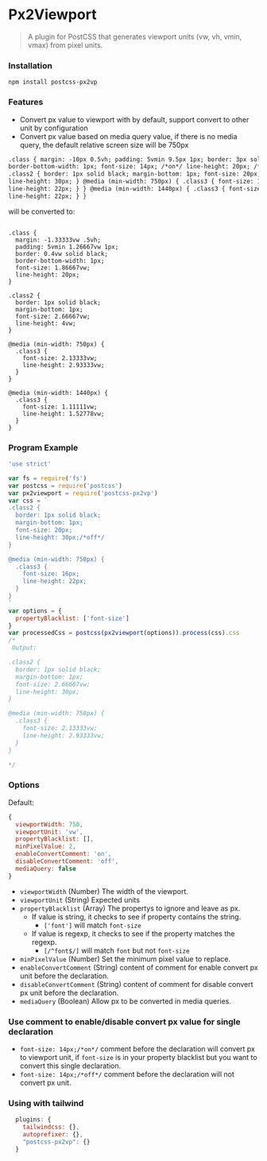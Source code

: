 # Px2Viewport

> A plugin for PostCSS that generates viewport units (vw, vh, vmin, vmax) from pixel units.

### Installation

`npm install postcss-px2vp`

### Features

- Convert px value to viewport with by default, support convert to other unit by configuration
- Convert px value based on media query value, if there is no media query, the default relative screen size will be 750px

```html
.class { margin: -10px 0.5vh; padding: 5vmin 9.5px 1px; border: 3px solid black;
border-bottom-width: 1px; font-size: 14px; /*on*/ line-height: 20px; /*off*/ }
.class2 { border: 1px solid black; margin-bottom: 1px; font-size: 20px;
line-height: 30px; } @media (min-width: 750px) { .class3 { font-size: 16px;
line-height: 22px; } } @media (min-width: 1440px) { .class3 { font-size: 16px;
line-height: 22px; } }
```

will be converted to:

```

.class {
  margin: -1.33333vw .5vh;
  padding: 5vmin 1.26667vw 1px;
  border: 0.4vw solid black;
  border-bottom-width: 1px;
  font-size: 1.86667vw;
  line-height: 20px;
}

.class2 {
  border: 1px solid black;
  margin-bottom: 1px;
  font-size: 2.66667vw;
  line-height: 4vw;
}

@media (min-width: 750px) {
  .class3 {
    font-size: 2.13333vw;
    line-height: 2.93333vw;
  }
}

@media (min-width: 1440px) {
  .class3 {
    font-size: 1.11111vw;
    line-height: 1.52778vw;
  }
}

```

### Program Example

```javascript
'use strict'

var fs = require('fs')
var postcss = require('postcss')
var px2viewport = require('postcss-px2vp')
var css = `
.class2 {
  border: 1px solid black;
  margin-bottom: 1px;
  font-size: 20px;
  line-height: 30px;/*off*/
}

@media (min-width: 750px) {
  .class3 {
    font-size: 16px;
    line-height: 22px;
  }
}
`
var options = {
  propertyBlacklist: ['font-size']
}
var processedCss = postcss(px2viewport(options)).process(css).css
/*
 Output:

.class2 {
  border: 1px solid black;
  margin-bottom: 1px;
  font-size: 2.66667vw;
  line-height: 30px;
}

@media (min-width: 750px) {
  .class3 {
    font-size: 2.13333vw;
    line-height: 2.93333vw;
  }
}

*/
```

### Options

Default:

```js
{
  viewportWidth: 750,
  viewportUnit: 'vw',
  propertyBlacklist: [],
  minPixelValue: 2,
  enableConvertComment: 'on',
  disableConvertComment: 'off',
  mediaQuery: false
}
```

- `viewportWidth` (Number) The width of the viewport.
- `viewportUnit` (String) Expected units
- `propertyBlacklist` (Array) The propertys to ignore and leave as px.
  - If value is string, it checks to see if property contains the string.
    - `['font']` will match `font-size`
  - If value is regexp, it checks to see if the property matches the regexp.
    - `[/^font$/]` will match `font` but not `font-size`
- `minPixelValue` (Number) Set the minimum pixel value to replace.
- `enableConvertComment` (String) content of comment for enable convert px unit before the declaration.
- `disableConvertComment` (String) content of comment for disable convert px unit before the declaration.
- `mediaQuery` (Boolean) Allow px to be converted in media queries.

### Use comment to enable/disable convert px value for single declaration

- `font-size: 14px;/*on*/` comment before the declaration will convert px to viewport unit, if `font-size` is in your property blacklist but you want to convert this single declaration.
- `font-size: 14px;/*off*/` comment before the declaration will not convert px unit.

### Using with tailwind

```javascript
  plugins: {
    tailwindcss: {},
    autoprefixer: {},
    "postcss-px2vp": {}
  }

```
